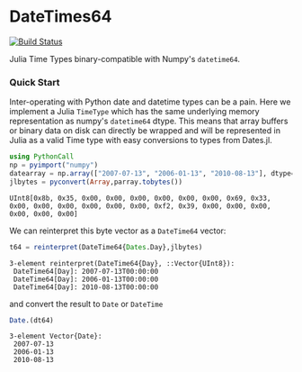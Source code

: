 # DateTimes64

[![Build Status](https://github.com/meggart/DateTimes64.jl/actions/workflows/CI.yml/badge.svg?branch=main)](https://github.com/meggart/DateTimes64.jl/actions/workflows/CI.yml?query=branch%3Amain)

Julia Time Types binary-compatible with Numpy's `datetime64`. 

### Quick Start

Inter-operating with Python date and datetime types can be a pain. Here we implement a Julia
`TimeType` which has the same underlying memory representation as numpy's `datetime64` dtype. 
This means that array buffers or binary data on disk can directly be wrapped and will be 
represented in Julia as a valid Time type with easy conversions to types from Dates.jl. 

````julia
using PythonCall
np = pyimport("numpy")
datearray = np.array(["2007-07-13", "2006-01-13", "2010-08-13"], dtype="datetime64")
jlbytes = pyconvert(Array,parray.tobytes())
````
````
UInt8[0x8b, 0x35, 0x00, 0x00, 0x00, 0x00, 0x00, 0x00, 0x69, 0x33, 0x00, 0x00, 0x00, 0x00, 0x00, 0x00, 0xf2, 0x39, 0x00, 0x00, 0x00, 0x00, 0x00, 0x00]
````

We can reinterpret this byte vector as a `DateTime64` vector:

````julia
t64 = reinterpret(DateTime64{Dates.Day},jlbytes)
````
````
3-element reinterpret(DateTime64{Day}, ::Vector{UInt8}):
 DateTime64[Day]: 2007-07-13T00:00:00
 DateTime64[Day]: 2006-01-13T00:00:00
 DateTime64[Day]: 2010-08-13T00:00:00
````

and convert the result to `Date` or `DateTime`

````julia
Date.(dt64)
````
````
3-element Vector{Date}:
 2007-07-13
 2006-01-13
 2010-08-13
````
